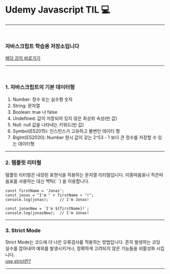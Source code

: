 # Udemy Javascript TIL 💻
<hr>
<br>
<h3>자바스크립트 학습용 저장소입니다 </h3>
<a href="https://www.udemy.com/course/the-complete-javascript-course/">해당 강의 바로가기</a><hr>
<br>
<h3>1. 자바스크립트의 기본 데이터형</h3>
<ol>
    <li>Number: 정수 또는 실수형 숫자</li>
    <li>String: 문자열</li>
    <li>Boolean: true 나 false</li>
    <li>Undefined: 값이 저장되어 있지 않은 최상위 속성(빈 값)</li>
    <li>Null: null 값을 나타내는 키워드(빈 값)</li>
    <li>Symbol(ES2015): 인스턴스가 고유하고 불변인 데이터 형</li>
    <li>BigInt(ES2020): Number 원시 값이 갖는 2^53 - 1 보다 큰 정수를 저장할 수 있는 데이터형</li>
</ol>
<hr>
<h3>2. 템플릿 리터럴</h3>
템플릿 리터럴은 내장된 표현식을 허용하는 문자열 리터럴입니다. 이중따옴표나 작은따옴표를 사용하는 대신 백틱(` `) 을 이용합니다.<br>
<pre><code>const firstName = 'Jonas';
const jonas = "I'm " + firstName + "!";
console.log(jonas);     // I'm Jonas!<br>
const jonasNew = `I'm ${firstName}!`;
console.log(jonasNew);  // I'm Jonas!
</code></pre>
<hr>
<h3>3. Strict Mode</h3>
Strict Mode는 코드에 더 나은 오류검사를 적용하는 방법입니다. 흔히 발생하는 코딩 실수를 잡아내어 예외를 발생시키거나, 정확하게 고려되지 않은 기능들을 비활성화 시킵니다.<br>
<a href="https://ithub.tistory.com/162">use strict란?</a>
<hr>